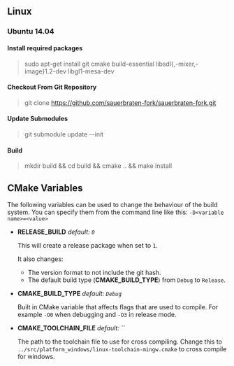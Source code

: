 ## Linux

### Ubuntu 14.04

#### Install required packages

> sudo apt-get install git cmake build-essential libsdl{,-mixer,-image}1.2-dev libgl1-mesa-dev

#### Checkout From Git Repository

> git clone https://github.com/sauerbraten-fork/sauerbraten-fork.git

#### Update Submodules

> git submodule update --init

#### Build

> mkdir build && cd build && cmake .. && make install

## CMake Variables

The following variables can be used to change the behaviour of the build system.
You can specify them from the command line like this: `-D<variable name>=<value>`

* **RELEASE_BUILD** _default: `0`_
  
  This will create a release package when set to `1`.

  It also changes:
   * The version format to not include the git hash.
   * The default build type (**CMAKE_BUILD_TYPE**) from `Debug` to `Release`.

* **CMAKE_BUILD_TYPE** _default: `Debug`_

  Built in CMake variable that affects flags that are used to compile. For example `-O0` when debugging and `-O3` in release mode.

* **CMAKE_TOOLCHAIN_FILE** _default: ``_

  The path to the toolchain file to use for cross compiling. Change this to `../src/platform_windows/linux-toolchain-mingw.cmake` to cross compile for windows.
  